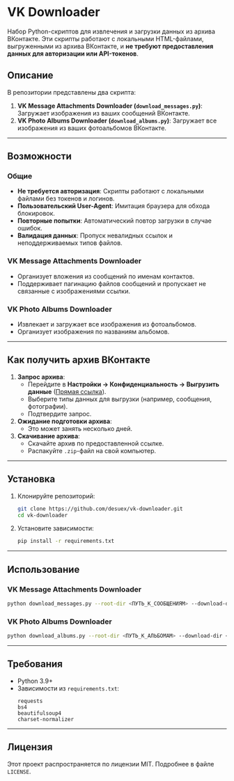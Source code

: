 # VK Downloader

Набор Python-скриптов для извлечения и загрузки данных из архива ВКонтакте. Эти скрипты работают с локальными HTML-файлами, выгруженными из архива ВКонтакте, и **не требуют предоставления данных для авторизации или API-токенов**.

## Описание

В репозитории представлены два скрипта:

1. **VK Message Attachments Downloader (`download_messages.py`)**: Загружает изображения из ваших сообщений ВКонтакте.
2. **VK Photo Albums Downloader (`download_albums.py`)**: Загружает все изображения из ваших фотоальбомов ВКонтакте.

---

## Возможности

### Общие
- **Не требуется авторизация**: Скрипты работают с локальными файлами без токенов и логинов.
- **Пользовательский User-Agent**: Имитация браузера для обхода блокировок.
- **Повторные попытки**: Автоматический повтор загрузки в случае ошибок.
- **Валидация данных**: Пропуск невалидных ссылок и неподдерживаемых типов файлов.

### VK Message Attachments Downloader
- Организует вложения из сообщений по именам контактов.
- Поддерживает пагинацию файлов сообщений и пропускает не связанные с изображениями ссылки.

### VK Photo Albums Downloader
- Извлекает и загружает все изображения из фотоальбомов.
- Организует изображения по названиям альбомов.

---

## Как получить архив ВКонтакте

1. **Запрос архива**:
   - Перейдите в **Настройки → Конфиденциальность → Выгрузить данные** ([Прямая ссылка](https://vk.com/data_protection?section=rules&scroll_to_archive=1)).
   - Выберите типы данных для выгрузки (например, сообщения, фотографии).
   - Подтвердите запрос.
2. **Ожидание подготовки архива**:
   - Это может занять несколько дней.
3. **Скачивание архива**:
   - Скачайте архив по предоставленной ссылке.
   - Распакуйте `.zip`-файл на свой компьютер.

---

## Установка

1. Клонируйте репозиторий:
   ```bash
   git clone https://github.com/desuex/vk-downloader.git
   cd vk-downloader
   ```

2. Установите зависимости:
   ```bash
   pip install -r requirements.txt
   ```

---

## Использование

### VK Message Attachments Downloader

```bash
python download_messages.py --root-dir <ПУТЬ_К_СООБЩЕНИЯМ> --download-dir <ПУТЬ_ДЛЯ_СОХРАНЕНИЯ> [--force]
```

### VK Photo Albums Downloader

```bash
python download_albums.py --root-dir <ПУТЬ_К_АЛЬБОМАМ> --download-dir <ПУТЬ_ДЛЯ_СОХРАНЕНИЯ>
```

---

## Требования

- Python 3.9+
- Зависимости из `requirements.txt`:
  ```plaintext
  requests
  bs4
  beautifulsoup4
  charset-normalizer
  ```

---

## Лицензия

Этот проект распространяется по лицензии MIT. Подробнее в файле `LICENSE`.
